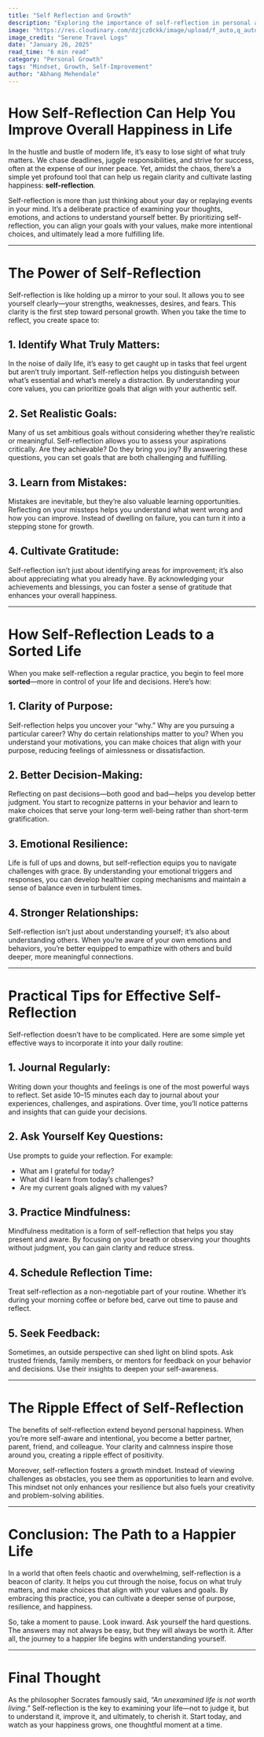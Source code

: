 ```yaml
---
title: "Self Reflection and Growth"
description: "Exploring the importance of self-reflection in personal and professional growth."
image: "https://res.cloudinary.com/dzjcz0ckk/image/upload/f_auto,q_auto/v1737990223/IMG-20250126-WA0074_1_xvilcr.jpg"
image_credit: "Serene Travel Logs"
date: "January 26, 2025"
read_time: "6 min read"
category: "Personal Growth"
tags: "Mindset, Growth, Self-Improvement"
author: "Abhang Mehendale"
---
```


# How Self-Reflection Can Help You Improve Overall Happiness in Life

In the hustle and bustle of modern life, it’s easy to lose sight of what truly matters. We chase deadlines, juggle responsibilities, and strive for success, often at the expense of our inner peace. Yet, amidst the chaos, there’s a simple yet profound tool that can help us regain clarity and cultivate lasting happiness: **self-reflection**.

Self-reflection is more than just thinking about your day or replaying events in your mind. It’s a deliberate practice of examining your thoughts, emotions, and actions to understand yourself better. By prioritizing self-reflection, you can align your goals with your values, make more intentional choices, and ultimately lead a more fulfilling life.

---

# The Power of Self-Reflection

Self-reflection is like holding up a mirror to your soul. It allows you to see yourself clearly—your strengths, weaknesses, desires, and fears. This clarity is the first step toward personal growth. When you take the time to reflect, you create space to:

## 1. Identify What Truly Matters:
   In the noise of daily life, it’s easy to get caught up in tasks that feel urgent but aren’t truly important. Self-reflection helps you distinguish between what’s essential and what’s merely a distraction. By understanding your core values, you can prioritize goals that align with your authentic self.

## 2. Set Realistic Goals:  
   Many of us set ambitious goals without considering whether they’re realistic or meaningful. Self-reflection allows you to assess your aspirations critically. Are they achievable? Do they bring you joy? By answering these questions, you can set goals that are both challenging and fulfilling.

## 3. Learn from Mistakes:  
   Mistakes are inevitable, but they’re also valuable learning opportunities. Reflecting on your missteps helps you understand what went wrong and how you can improve. Instead of dwelling on failure, you can turn it into a stepping stone for growth.

## 4. Cultivate Gratitude:  
   Self-reflection isn’t just about identifying areas for improvement; it’s also about appreciating what you already have. By acknowledging your achievements and blessings, you can foster a sense of gratitude that enhances your overall happiness.

---

# How Self-Reflection Leads to a Sorted Life

When you make self-reflection a regular practice, you begin to feel more **sorted**—more in control of your life and decisions. Here’s how:

## 1. Clarity of Purpose:  
   Self-reflection helps you uncover your “why.” Why are you pursuing a particular career? Why do certain relationships matter to you? When you understand your motivations, you can make choices that align with your purpose, reducing feelings of aimlessness or dissatisfaction.

## 2. Better Decision-Making:  
   Reflecting on past decisions—both good and bad—helps you develop better judgment. You start to recognize patterns in your behavior and learn to make choices that serve your long-term well-being rather than short-term gratification.

## 3. Emotional Resilience:  
   Life is full of ups and downs, but self-reflection equips you to navigate challenges with grace. By understanding your emotional triggers and responses, you can develop healthier coping mechanisms and maintain a sense of balance even in turbulent times.

## 4. Stronger Relationships:  
   Self-reflection isn’t just about understanding yourself; it’s also about understanding others. When you’re aware of your own emotions and behaviors, you’re better equipped to empathize with others and build deeper, more meaningful connections.

---

# Practical Tips for Effective Self-Reflection

Self-reflection doesn’t have to be complicated. Here are some simple yet effective ways to incorporate it into your daily routine:

## 1. Journal Regularly:  
   Writing down your thoughts and feelings is one of the most powerful ways to reflect. Set aside 10–15 minutes each day to journal about your experiences, challenges, and aspirations. Over time, you’ll notice patterns and insights that can guide your decisions.

## 2. Ask Yourself Key Questions:  
   Use prompts to guide your reflection. For example:
   - What am I grateful for today?
   - What did I learn from today’s challenges?
   - Are my current goals aligned with my values?

## 3. Practice Mindfulness:  
   Mindfulness meditation is a form of self-reflection that helps you stay present and aware. By focusing on your breath or observing your thoughts without judgment, you can gain clarity and reduce stress.

## 4. Schedule Reflection Time:  
   Treat self-reflection as a non-negotiable part of your routine. Whether it’s during your morning coffee or before bed, carve out time to pause and reflect.

## 5. Seek Feedback:  
   Sometimes, an outside perspective can shed light on blind spots. Ask trusted friends, family members, or mentors for feedback on your behavior and decisions. Use their insights to deepen your self-awareness.

---

# The Ripple Effect of Self-Reflection

The benefits of self-reflection extend beyond personal happiness. When you’re more self-aware and intentional, you become a better partner, parent, friend, and colleague. Your clarity and calmness inspire those around you, creating a ripple effect of positivity.

Moreover, self-reflection fosters a growth mindset. Instead of viewing challenges as obstacles, you see them as opportunities to learn and evolve. This mindset not only enhances your resilience but also fuels your creativity and problem-solving abilities.

---

# Conclusion: The Path to a Happier Life

In a world that often feels chaotic and overwhelming, self-reflection is a beacon of clarity. It helps you cut through the noise, focus on what truly matters, and make choices that align with your values and goals. By embracing this practice, you can cultivate a deeper sense of purpose, resilience, and happiness.

So, take a moment to pause. Look inward. Ask yourself the hard questions. The answers may not always be easy, but they will always be worth it. After all, the journey to a happier life begins with understanding yourself.

---

# Final Thought

As the philosopher Socrates famously said, *“An unexamined life is not worth living.”* Self-reflection is the key to examining your life—not to judge it, but to understand it, improve it, and ultimately, to cherish it. Start today, and watch as your happiness grows, one thoughtful moment at a time.